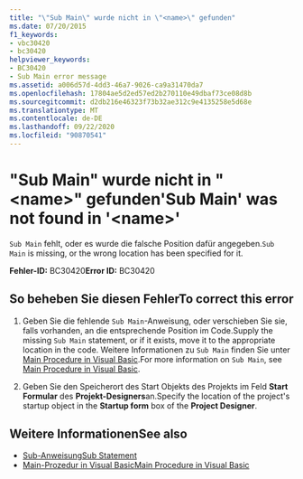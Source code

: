 ```yaml
---
title: "\"Sub Main\" wurde nicht in \"<name>\" gefunden"
ms.date: 07/20/2015
f1_keywords:
- vbc30420
- bc30420
helpviewer_keywords:
- BC30420
- Sub Main error message
ms.assetid: a006d57d-4dd3-46a7-9026-ca9a31470da7
ms.openlocfilehash: 17804ae5d2ed57ed2b270110e49dbaf73ce08d8b
ms.sourcegitcommit: d2db216e46323f73b32ae312c9e4135258e5d68e
ms.translationtype: MT
ms.contentlocale: de-DE
ms.lasthandoff: 09/22/2020
ms.locfileid: "90870541"
---
```

# <a name="sub-main-was-not-found-in-name"></a><span data-ttu-id="4a01d-102">"Sub Main" wurde nicht in "\<name>" gefunden</span><span class="sxs-lookup"><span data-stu-id="4a01d-102">'Sub Main' was not found in '\<name>'</span></span>

<span data-ttu-id="4a01d-103">`Sub Main` fehlt, oder es wurde die falsche Position dafür angegeben.</span><span class="sxs-lookup"><span data-stu-id="4a01d-103">`Sub Main` is missing, or the wrong location has been specified for it.</span></span>  
  
 <span data-ttu-id="4a01d-104">**Fehler-ID:** BC30420</span><span class="sxs-lookup"><span data-stu-id="4a01d-104">**Error ID:** BC30420</span></span>  
  
## <a name="to-correct-this-error"></a><span data-ttu-id="4a01d-105">So beheben Sie diesen Fehler</span><span class="sxs-lookup"><span data-stu-id="4a01d-105">To correct this error</span></span>  
  
1. <span data-ttu-id="4a01d-106">Geben Sie die fehlende `Sub Main`-Anweisung, oder verschieben Sie sie, falls vorhanden, an die entsprechende Position im Code.</span><span class="sxs-lookup"><span data-stu-id="4a01d-106">Supply the missing `Sub Main` statement, or if it exists, move it to the appropriate location in the code.</span></span> <span data-ttu-id="4a01d-107">Weitere Informationen zu `Sub Main` finden Sie unter [Main Procedure in Visual Basic](../../programming-guide/program-structure/main-procedure.md).</span><span class="sxs-lookup"><span data-stu-id="4a01d-107">For more information on `Sub Main`, see [Main Procedure in Visual Basic](../../programming-guide/program-structure/main-procedure.md).</span></span>  
  
2. <span data-ttu-id="4a01d-108">Geben Sie den Speicherort des Start Objekts des Projekts im Feld **Start Formular** des **Projekt-Designers**an.</span><span class="sxs-lookup"><span data-stu-id="4a01d-108">Specify the location of the project's startup object in the **Startup form** box of the **Project Designer**.</span></span>  
  
## <a name="see-also"></a><span data-ttu-id="4a01d-109">Weitere Informationen</span><span class="sxs-lookup"><span data-stu-id="4a01d-109">See also</span></span>

- [<span data-ttu-id="4a01d-110">Sub-Anweisung</span><span class="sxs-lookup"><span data-stu-id="4a01d-110">Sub Statement</span></span>](../statements/sub-statement.md)
- [<span data-ttu-id="4a01d-111">Main-Prozedur in Visual Basic</span><span class="sxs-lookup"><span data-stu-id="4a01d-111">Main Procedure in Visual Basic</span></span>](../../programming-guide/program-structure/main-procedure.md)
